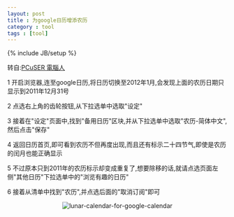 ```yaml
---
layout: post
title : 为google日历增添农历
category : tool
tags : [tool]
---
```

{% include JB/setup %}

转自:[PCuSER 電腦人](http://pcuser.pixnet.net/blog/post/30095233)

1 开启浏览器,连至google日历,将日历切换至2012年1月,会发现上面的农历日期只显示到2011年12月31号

2 点选右上角的齿轮按钮,从下拉选单中选取"设定"

3 接着在"设定"页面中,找到"备用日历"区块,并从下拉选单中选取"农历-简体中文",然后点击"保存"

4 返回日历首页,即可看到农历不但再度出现,而且还有标示二十四节气,即使是农历的闰月也能正确显示

5 不过原本只到2011年的农历标示却变成重复了,想要除移的话,就请点选页面左侧"其他日历"下拉选单中的"浏览有趣的日历"

6 接着从清单中找到"农历",并点选后面的"取消订阅"即可

<center><img alt="lunar-calendar-for-google-calendar" src="{{ ASSET_PATH }}hooligan/img/post/lunar-calendar-for-google-calendar.PNG"/></center>
